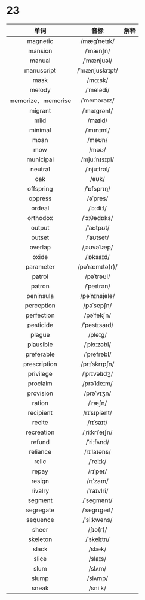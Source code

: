 # 23

|        单词        |      音标      | 解释 |
| :----------------: | :------------: | :--: |
|      magnetic      |  /mæɡˈnetɪk/   |      |
|      mansion       |    /ˈmænʃn/    |      |
|       manual       |   /ˈmænjuəl/   |      |
|     manuscript     | /ˈmænjuskrɪpt/ |      |
|        mask        |    /mɑːsk/     |      |
|       melody       |   /ˈmelədi/    |      |
| memorize、memorise |  /ˈmeməraɪz/   |      |
|      migrant       |  /ˈmaɪɡrənt/   |      |
|        mild        |    /maɪld/     |      |
|      minimal       |   /ˈmɪnɪml/    |      |
|        moan        |     /məʊn/     |      |
|        mow         |     /məʊ/      |      |
|     municipal      | /mjuːˈnɪsɪpl/  |      |
|      neutral       |  /ˈnjuːtrəl/   |      |
|        oak         |     /əʊk/      |      |
|     offspring      |   /ˈɒfsprɪŋ/   |      |
|      oppress       |    /əˈpres/    |      |
|       ordeal       |   /ˈɔːdiːl/    |      |
|      orthodox      |  /ˈɔːθədɒks/   |      |
|       output       |   /ˈaʊtpʊt/    |      |
|       outset       |   /ˈaʊtset/    |      |
|      overlap       |  /ˌəʊvəˈlæp/   |      |
|       oxide        |   /ˈɒksaɪd/    |      |
|     parameter      | /pəˈræmɪtə(r)/ |      |
|       patrol       |   /pəˈtrəʊl/   |      |
|       patron       |   /ˈpeɪtrən/   |      |
|     peninsula      | /pəˈnɪnsjələ/  |      |
|     perception     |   /pəˈsepʃn/   |      |
|     perfection     |   /pəˈfekʃn/   |      |
|     pesticide      |  /ˈpestɪsaɪd/  |      |
|       plague       |    /pleɪɡ/     |      |
|     plausible      |  /ˈplɔːzəbl/   |      |
|     preferable     |  /ˈprefrəbl/   |      |
|    prescription    | /prɪˈskrɪpʃn/  |      |
|     privilege      |  /ˈprɪvəlɪdʒ/  |      |
|      proclaim      |  /prəˈkleɪm/   |      |
|     provision      |   /prəˈvɪʒn/   |      |
|       ration       |    /ˈræʃn/     |      |
|     recipient      |  /rɪˈsɪpiənt/  |      |
|       recite       |   /rɪˈsaɪt/    |      |
|     recreation     | /ˌriːkriˈeɪʃn/ |      |
|       refund       |   /ˈriːfʌnd/   |      |
|      reliance      |  /rɪˈlaɪəns/   |      |
|       relic        |    /ˈrelɪk/    |      |
|       repay        |    /rɪˈpeɪ/    |      |
|       resign       |   /rɪˈzaɪn/    |      |
|      rivalry       |   /ˈraɪvlri/   |      |
|      segment       |   /ˈseɡmənt/   |      |
|     segregate      |  /ˈseɡrɪɡeɪt/  |      |
|      sequence      |  /ˈsiːkwəns/   |      |
|       sheer        |    /ʃɪə(r)/    |      |
|      skeleton      |   /ˈskelɪtn/   |      |
|       slack        |     /slæk/     |      |
|       slice        |    /slaɪs/     |      |
|        slum        |     /slʌm/     |      |
|       slump        |    /slʌmp/     |      |
|       sneak        |    /sniːk/     |      |